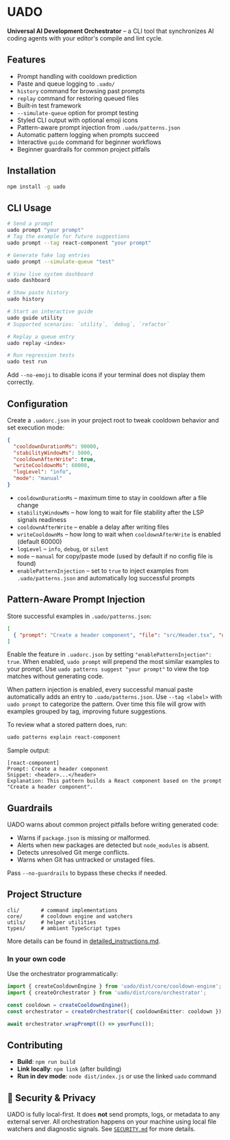 # UADO

**Universal AI Development Orchestrator** – a CLI tool that synchronizes AI coding agents with your editor's compile and lint cycle.

## Features
- Prompt handling with cooldown prediction
- Paste and queue logging to `.uado/`
- `history` command for browsing past prompts
- `replay` command for restoring queued files
- Built‑in test framework
- `--simulate-queue` option for prompt testing
- Styled CLI output with optional emoji icons
- Pattern-aware prompt injection from `.uado/patterns.json`
- Automatic pattern logging when prompts succeed
- Interactive `guide` command for beginner workflows
- Beginner guardrails for common project pitfalls

## Installation
```bash
npm install -g uado
```

## CLI Usage
```bash
# Send a prompt
uado prompt "your prompt"
# Tag the example for future suggestions
uado prompt --tag react-component "your prompt"

# Generate fake log entries
uado prompt --simulate-queue "test"

# View live system dashboard
uado dashboard

# Show paste history
uado history

# Start an interactive guide
uado guide utility
# Supported scenarios: `utility`, `debug`, `refactor`

# Replay a queue entry
uado replay <index>

# Run regression tests
uado test run
```

Add `--no-emoji` to disable icons if your terminal does not display them correctly.

## Configuration
Create a `.uadorc.json` in your project root to tweak cooldown behavior and set execution mode:
```json
{
  "cooldownDurationMs": 90000,
  "stabilityWindowMs": 5000,
  "cooldownAfterWrite": true,
  "writeCooldownMs": 60000,
  "logLevel": "info",
  "mode": "manual"
}
```
- `cooldownDurationMs` – maximum time to stay in cooldown after a file change
- `stabilityWindowMs` – how long to wait for file stability after the LSP signals readiness
- `cooldownAfterWrite` – enable a delay after writing files
- `writeCooldownMs` – how long to wait when `cooldownAfterWrite` is enabled (default 60000)
- `logLevel` – `info`, `debug`, or `silent`
- `mode` – `manual` for copy/paste mode (used by default if no config file is found)
- `enablePatternInjection` – set to `true` to inject examples from `.uado/patterns.json` and automatically log successful prompts

## Pattern-Aware Prompt Injection
Store successful examples in `.uado/patterns.json`:
```json
[
  { "prompt": "Create a header component", "file": "src/Header.tsx", "outputSnippet": "<header>...</header>" }
]
```
Enable the feature in `.uadorc.json` by setting `"enablePatternInjection": true`.
When enabled, `uado prompt` will prepend the most similar examples to your prompt.
Use `uado patterns suggest "your prompt"` to view the top matches without generating code.

When pattern injection is enabled, every successful manual paste automatically adds an entry to `.uado/patterns.json`. Use `--tag <label>` with `uado prompt` to categorize the pattern. Over time this file will grow with examples grouped by tag, improving future suggestions.

To review what a stored pattern does, run:

```bash
uado patterns explain react-component
```

Sample output:

```text
[react-component]
Prompt: Create a header component
Snippet: <header>...</header>
Explanation: This pattern builds a React component based on the prompt "Create a header component".
```

## Guardrails
UADO warns about common project pitfalls before writing generated code:

- Warns if `package.json` is missing or malformed.
- Alerts when new packages are detected but `node_modules` is absent.
- Detects unresolved Git merge conflicts.
- Warns when Git has untracked or unstaged files.

Pass `--no-guardrails` to bypass these checks if needed.

## Project Structure
```
cli/       # command implementations
core/      # cooldown engine and watchers
utils/     # helper utilities
types/     # ambient TypeScript types
```

More details can be found in [detailed_instructions.md](./detailed_instructions.md).

### In your own code
Use the orchestrator programmatically:
```ts
import { createCooldownEngine } from 'uado/dist/core/cooldown-engine';
import { createOrchestrator } from 'uado/dist/core/orchestrator';

const cooldown = createCooldownEngine();
const orchestrator = createOrchestrator({ cooldownEmitter: cooldown });

await orchestrator.wrapPrompt(() => yourFunc());
```

## Contributing
- **Build**: `npm run build`
- **Link locally**: `npm link` (after building)
- **Run in dev mode**: `node dist/index.js` or use the linked `uado` command

## 🔐 Security & Privacy
UADO is fully local-first. It does **not** send prompts, logs, or metadata to any external server.
All orchestration happens on your machine using local file watchers and diagnostic signals.
See [`SECURITY.md`](./SECURITY.md) for more details.
